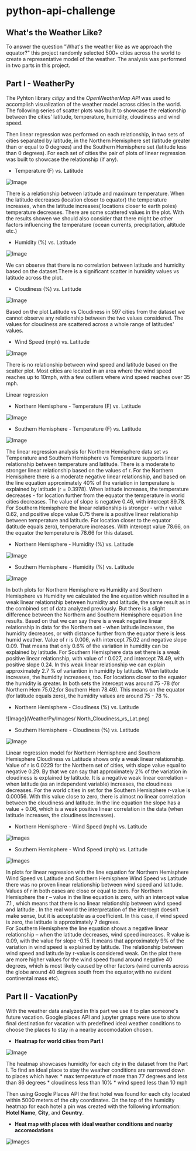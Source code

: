 # python-api-challenge
## What's the Weather Like?

To answer the question "What's the weather like as we approach the equator?" this project randomly selected 500+ cities across the world to create a representative model of the weather. The analysis was performed in two parts in this project.  

## Part I - WeatherPy

The Pyhton library *citipy* and  the *OpenWeatherMap API* was used to accomplish visualization of the weather model across cities in the world.
The following series of scatter plots was built to showcase the relationship between the cities' latitude, temperature, humidity, cloudiness and wind speed.

Then linear regression was performed on each relationship, in two sets of cities separated by latitude, in the Northern Hemisphere set (latitude greater than or equal to 0 degrees) and the Southern Hemisphere set (latitude less than 0 degrees). For each set of cities the pair of plots of linear regression was built to showcase the relationship (if any).

- Temperature (F) vs. Latitude

![Image](WeatherPy/Images/CityLat_vs_Temp.png)

There is a relationship between latitude and maximum temperature. When the latitude decreases (location closer to equator) the temperature increases, when the latitude increases( locations closer to earth poles) temperature decreases. There are some scattered values in the plot. With the results showen we should also consider that there might be other factors influencing the temperature (ocean currents, precipitation, altitude etc.)  

- Humidity (%) vs. Latitude

![Image](WeatherPy/Images/CityLat_vs_Humidity.png)

We can observe that there is no correlation between latitude and humidity based on the dataset.There is a significant scatter in humidity values vs latitude across the plot.  

- Cloudiness (%) vs. Latitude

![Image](WeatherPy/Images/CityLat_vs_Cloudiness.png)

Based on the plot Latitude vs  Cloudiness in 597 cities from the dataset we cannot observe any relationship between the two values considered. The values for cloudiness are scattered across a whole range of latitudes' values.
- Wind Speed (mph) vs. Latitude

![Image](WeatherPy/Images/CityLat_vs_Wind_Speed.png)

There is no relationship between wind speed and latitude based on the scatter plot. Most cities are located in an area where the wind speed reaches up to 10mph, with a few outliers where wind speed reaches over 35 mph.

Linear regression
- Northern Hemisphere - Temperature (F) vs. Latitude

![Image](WeatherPy/Images/North_Max_Temp_vs_Lat.png)

- Southern Hemisphere - Temperature (F) vs. Latitude

![Image](WeatherPy/Images/South_Max_Temp_vs_Lat.png)

The linear regression analysis for  Northern Hemisphere data set vs Temperature and Southern Hemisphere vs Temperature supports linear relationship between temperature and latitude. There is a moderate to stronger linear relationship based on the values of r. For the Northern Hemisphere there is a moderate negative linear relationship, and based on the line equation approximately 40% of the variation in temperature is explained by latitude (r = 0.3978). When latitude increases, the temperature decreases  - for location further from the equator the temperature in world cities decreases. The value of slope is negative 0.46, with intercept 89.78. For Southern Hemisphere the linear relationship is stronger - with r value 0.62, and positive slope value 0.75 there is a positive linear relationship between temperature and latitude. For location closer to the equator (latitude equals zero), temperature increases. With intercept value 78.66, on the equator the temperature is 78.66  for this dataset. 

- Northern Hemisphere - Humidity (%) vs. Latitude

![Image](WeatherPy/Images/North_Humidity_vs_Lat.png)

- Southern Hemisphere - Humidity (%) vs. Latitude

![Image](WeatherPy/Images/South_Humidity_vs_Lat.png)

In both plots for Northern Hemisphere vs Humidity and Southern Hemisphere vs Humidity we calculated the line equation which resulted in a weak linear relationship between humidity and latitude, the same result as in the combined set of data analyzed previously. But there is a slight difference between the Northern and Southern Hemisphere equation line results. Based on that we can say there is a weak negative linear relationship in data for the Northern set - when latitude increases, the humidity decreases, or with distance further from the equator there is less humid weather. Value of r is 0.006, with intercept 75.02 and negative slope 0.09. That means that only 0.6% of the variation in humidity can be explained by latitude. 
For Southern Hemisphere data set there is a weak positive linear relationship, with value of r 0.027, and intercept 78.49, with positive slope 0.24.  In this weak linear relationship we can explain approximately 2.7 % of variantion in humidity by latitude. When latitude increases, the humidity increasees, too. For locations closer to the equator the humidity is greater. In both sets the intercept was around 75 -78 (for Northern Hem 75.02;for Southern Hem 78.49). This means on the equator (for latitude equals zero), the humidity values are around 75 - 78 %.  

- Northern Hemisphere - Cloudiness (%) vs. Latitude

![Image](WeatherPy/Images/
North_Cloudiness_vs_Lat.png)

- Southern Hemisphere - Cloudiness (%) vs. Latitude

![Image](WeatherPy/Images/South_Cloudiness_vs_Lat.png)

Linear regression model for Northern Hemisphere  and Southern Hemisphere Cloudiness vs Latitude shows only a weak linear relationship. 
Value of r  is 0.0229 for the Northern set of cities, with slope value equal to negative 0.29. By that we can say that approximately 2%  of the variation in cloudiness is explained by latitude. It is a negative weak linear correlation – when latitude (as an independent variable) increases, the cloudiness decreases.
For the world cities in set for the Southern Hemisphere r-value is 0.00056. With this value close to zero, there is almost no linear correlation between the cloudiness and latitude. In the line equation the slope has a value + 0.06, which is a weak positive linear correlation in the data (when latitude increases, the cloudiness increases). 

- Northern Hemisphere - Wind Speed (mph) vs. Latitude

![Images](WeatherPy/Images/North_Wind_Speed_vs_Lat.png)

- Southern Hemisphere - Wind Speed (mph) vs. Latitude

![Images](WeatherPy/Images/South_Wind_Speed_vs_Lat.png)

In plots for linear regression with the line equation for Northern Hemisphere Wind Speed vs Latitude and Southern Hemisphere Wind Speed vs Latitude there was no proven linear relationship between wind speed and latitude. Values of r in both cases are  close or equal to zero.
For Northern Hemisphere  the r – value in the line equation is zero, with an intercept value 7.1 , which means that there is no linear relationship between wind speed and latitude . In the real world the interpretation of the intercept doesn’t make sense, but it is acceptable as a coefficient. In this case, if wind speed is zero, the latitude is approximately 7 degrees.  
For Southern Hemisphere the line equation shows a negative linear relationship – when the latitude decreases, wind speed increases. R value is 0.09, with the value for slope -0.15. It means that approximately 9% of the variation in wind speed is explained by latitude. The relationship between wind speed and latitude by r-value is considered weak. On the plot there are more higher values for the wind speed found around negative 40 degrees, which is most likely caused by other factors (wind currents across the globe around 40 degrees south from the equator,with no evident continental mass etc).


## Part II - VacationPy

With the weather data analyzed in this part we use it to plan someone's future vacation. Google places API and jupyter gmaps were use to show final destination for vacation with predefined ideal weather conditions to choose the places to stay in a nearby accomodation chosen.
- **Heatmap for world cities from Part I**

![Image](VacationPy/Images/Heat%20map.jpg)

The heatmap showcases humidity for each city in the dataset from the Part I. To find an ideal place to stay the weather conditions are narrowed down to places which have:
    * max temperature of more than 77 degrees and less than 86 degrees
    * cloudiness less than 10%
    * wind speed less than 10 mph

Then using Google Places API the first hotel was found for each city located within 5000 meters of the city coordinates. On the top of the humidity heatmap for each hotel a pin was created with the following information: **Hotel Name**, **City**, and **Country**.  

- **Heat map with places with ideal weather conditions and nearby accomodations**

![Images](VacationPy/Images/Heat%20map%20with%20markers.jpg)




